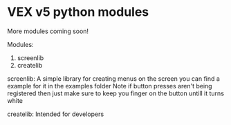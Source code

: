 # VEX v5 python modules

More modules coming soon!


Modules:
  1. screenlib
  2. createlib


screenlib:
  A simple library for creating menus on the screen you can find a example for it in the examples folder
  Note if button presses aren't being registered then just make sure to keep you finger on the button untill it turns white


createlib:
  Intended for developers

